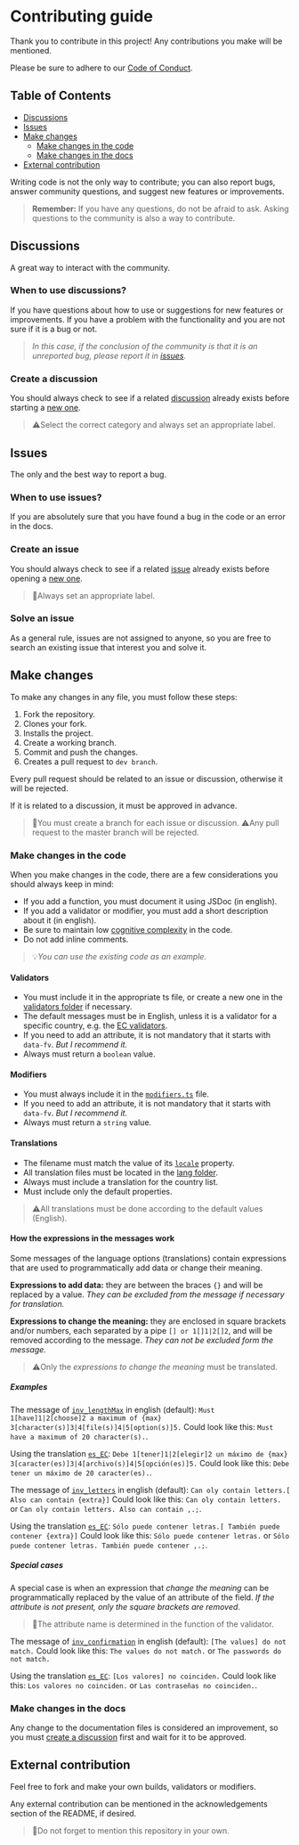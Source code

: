 # Contributing guide

Thank you to contribute in this project! Any contributions you make will be mentioned.

Please be sure to adhere to our [Code of Conduct](/CODE_OF_CONDUCT).

## Table of Contents

- [Discussions](#discussions)
- [Issues](#issues)
- [Make changes](#make-changes)
  - [Make changes in the code](#make-changes-in-the-code)
  - [Make changes in the docs](#make-changes-in-the-docs)
- [External contribution](#external-contribution)

Writing code is not the only way to contribute; you can also report bugs, answer community questions, and suggest new features or improvements.

>**Remember:**
If you have any questions, do not be afraid to ask. Asking questions to the community is also a way to contribute.

## Discussions

A great way to interact with the community.

### When to use discussions?

If you have questions about how to use or suggestions for new features or improvements.
If you have a problem with the functionality and you are not sure if it is a bug or not.
>*In this case, if the conclusion of the community is that it is an unreported bug, please report it in [issues](https://github.com/jama95/JSFormValidator/issues/new).*

### Create a discussion

You should always check to see if a related [discussion](https://github.com/jama95/JSFormValidator/discussions) already exists before starting a [new one](https://github.com/jama95/JSFormValidator/discussions/new/choose).

>:warning:Select the correct category and always set an appropriate label.

## Issues

The only and the best way to report a bug.

### When to use issues?

If you are absolutely sure that you have found a bug in the code or an error in the docs.

### Create an issue

You should always check to see if a related [issue](https://github.com/jama95/JSFormValidator/issues) already exists before opening a [new one](https://github.com/jama95/JSFormValidator/issues/new/choose).

>:memo:Always set an appropriate label.

### Solve an issue

As a general rule, issues are not assigned to anyone, so you are free to search an existing issue that interest you and solve it.

## Make changes

To make any changes in any file, you must follow these steps:

1. Fork the repository.
2. Clones your fork.
3. Installs the project.
4. Create a working branch.
5. Commit and push the changes.
6. Creates a pull request to `dev branch`.

Every pull request should be related to an issue or discussion, otherwise it will be rejected.

If it is related to a discussion, it must be approved in advance.

>:memo:You must create a branch for each issue or discussion.
>:warning:Any pull request to the master branch will be rejected.

### Make changes in the code

When you make changes in the code, there are a few considerations you should always keep in mind:

- If you add a function, you must document it using JSDoc (in english).
- If you add a validator or modifier, you must add a short description about it (in english).
- Be sure to maintain low [cognitive complexity](https://rules.sonarsource.com/typescript/RSPEC-3776/) in the code.
- Do not add inline comments.

>:bulb:*You can use the existing code as an example.*

#### Validators

- You must include it in the appropriate ts file, or create a new one in the [validators folder](./src/ts/validators/) if necessary.
- The default messages must be in English, unless it is a validator for a specific country, e.g. the [EC validators](./src/ts/validators/ec.ts).
- If you need to add an attribute, it is not mandatory that it starts with `data-fv`. *But I recommend it.*
- Always must return a `boolean` value.

#### Modifiers

- You must always include it in the [`modifiers.ts`](./src/ts/modifiers.ts) file.
- If you need to add an attribute, it is not mandatory that it starts with `data-fv`. *But I recommend it.*
- Always must return a `string` value.

#### Translations

- The filename must match the value of its [`locale`](./docs/types.md#locale) property.
- All translation files must be located in the [lang folder](./src/ts/lang/).
- Always must include a translation for the country list.
- Must include only the default properties.

>:warning:All translations must be done according to the default values (English).

#### How the expressions in the messages work

Some messages of the language options (translations) contain expressions that are used to programmatically add data or change their meaning.

**Expressions to add data:** they are between the braces `{}` and will be replaced by a value.
*They can be excluded from the message if necessary for translation.*

**Expressions to change the meaning:** they are enclosed in square brackets and/or numbers, each separated by a pipe `[] or 1[]1|2[]2`, and will be removed according to the message.
*They can not be excluded form the message.*

>:warning:Only the *expressions to change the meaning* must be translated.

##### Examples

The message of [`inv_lengthMax`](./docs/types.md#inv_lengthmax) in english (default):
`Must 1[have]1|2[choose]2 a maximum of {max} 3[character(s)]3|4[file(s)]4|5[option(s)]5.`
Could look like this:
`Must have a maximum of 20 character(s).`.

Using the translation [`es_EC`](./src/ts/lang/es_EC.ts):
`Debe 1[tener]1|2[elegir]2 un máximo de {max} 3[caracter(es)]3|4[archivo(s)]4|5[opción(es)]5.`
Could look like this:
`Debe tener un máximo de 20 caracter(es).`.

The message of [`inv_letters`](./docs/types.md#inv_letters) in english (default):
`Can oly contain letters.[ Also can contain {extra}]`
Could look like this:
`Can oly contain letters.` or `Can oly contain letters. Also can contain ,.;`.

Using the translation [`es_EC`](./src/ts/lang/es_EC.ts):
`Sólo puede contener letras.[ También puede contener {extra}]`
Could look like this:
`Sólo puede contener letras.` or `Sólo puede contener letras. También puede contener ,.;`.

##### Special cases

A special case is when an expression that *change the meaning* can be programmatically replaced by the value of an attribute of the field.
*If the attribute is not present, only the square brackets are removed*.

>:memo:The attribute name is determined in the function of the validator.

The message of [`inv_confirmation`](./docs/types.md#inv_confirmation) in english (default):
`[The values] do not match.`
Could look like this:
`The values do not match.` or `The passwords do not match.`

Using the translation [`es_EC`](./src/ts/lang/es_EC.ts):
`[Los valores] no coinciden.`
Could look like this:
`Los valores no coinciden.` or `Las contraseñas no coinciden.`.

### Make changes in the docs

Any change to the documentation files is considered an improvement, so you must [create a discussion](#create-a-discussion) first and wait for it to be approved.

## External contribution

Feel free to fork and make your own builds, validators or modifiers.

Any external contribution can be mentioned in the acknowledgements section of the README, if desired.

>:memo:Do not forget to mention this repository in your own.
